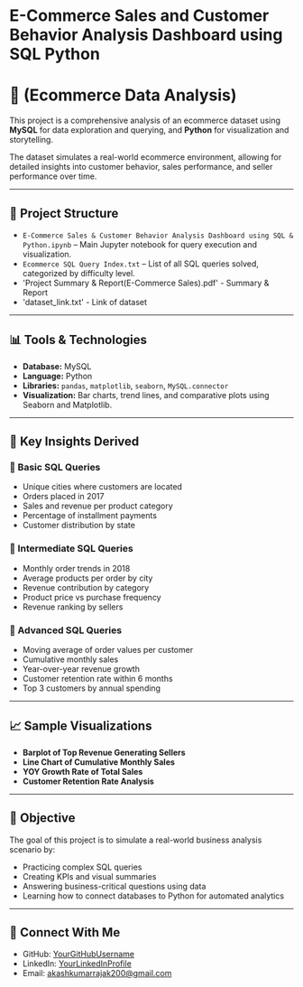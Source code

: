 # E-Commerce Sales and Customer Behavior Analysis Dashboard using SQL Python
# 🛒 (Ecommerce Data Analysis) 

This project is a comprehensive analysis of an ecommerce dataset using **MySQL** for data exploration and querying, and **Python** for visualization and storytelling.

The dataset simulates a real-world ecommerce environment, allowing for detailed insights into customer behavior, sales performance, and seller performance over time.

---

## 📂 Project Structure

- `E-Commerce Sales & Customer Behavior Analysis Dashboard using SQL & Python.ipynb` – Main Jupyter notebook for query execution and visualization.
- `Ecommerce SQL Query Index.txt` – List of all SQL queries solved, categorized by difficulty level.
- 'Project Summary & Report(E-Commerce Sales).pdf' - Summary & Report
- 'dataset_link.txt' - Link of dataset

---

## 📊 Tools & Technologies

- **Database:** MySQL
- **Language:** Python
- **Libraries:** `pandas`, `matplotlib`, `seaborn`, `MySQL.connector`
- **Visualization:** Bar charts, trend lines, and comparative plots using Seaborn and Matplotlib.

---

## 🧠 Key Insights Derived

### 🔹 Basic SQL Queries
- Unique cities where customers are located
- Orders placed in 2017
- Sales and revenue per product category
- Percentage of installment payments
- Customer distribution by state

### 🔸 Intermediate SQL Queries
- Monthly order trends in 2018
- Average products per order by city
- Revenue contribution by category
- Product price vs purchase frequency
- Revenue ranking by sellers

### 🔻 Advanced SQL Queries
- Moving average of order values per customer
- Cumulative monthly sales
- Year-over-year revenue growth
- Customer retention rate within 6 months
- Top 3 customers by annual spending

---

## 📈 Sample Visualizations

- **Barplot of Top Revenue Generating Sellers**
- **Line Chart of Cumulative Monthly Sales**
- **YOY Growth Rate of Total Sales**
- **Customer Retention Rate Analysis**

---

## 🎯 Objective

The goal of this project is to simulate a real-world business analysis scenario by:
- Practicing complex SQL queries
- Creating KPIs and visual summaries
- Answering business-critical questions using data
- Learning how to connect databases to Python for automated analytics

---

## 🔗 Connect With Me

- GitHub: [YourGitHubUsername](https://github.com/AkashKumarRajak)<br>
- LinkedIn: [YourLinkedInProfile](https://www.linkedin.com/in/akash-kumar-rajak-22a98623b/)<br>
- Email: akashkumarrajak200@gmail.com<br>
  





